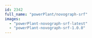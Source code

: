 ```yaml
---
id: 2342
full_name: "powerPlant/novograph-srf"
images: 
  - "powerPlant-novograph-srf-latest"
  - "powerPlant-novograph-srf-1.0.0"
---
```


